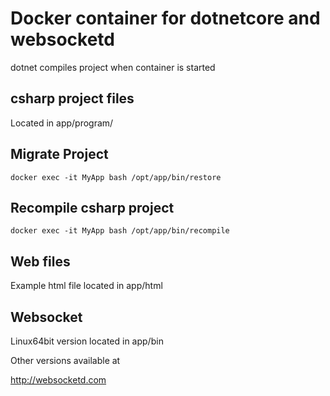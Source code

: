 # Docker container for dotnetcore and websocketd

dotnet compiles project when container is started

## csharp project files

Located in app/program/

## Migrate Project

`docker exec -it MyApp bash /opt/app/bin/restore`

## Recompile csharp project

`docker exec -it MyApp bash /opt/app/bin/recompile`

## Web files

Example html file located in app/html

## Websocket

Linux64bit version located in app/bin

Other versions available at

http://websocketd.com
